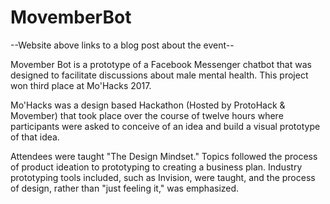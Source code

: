 # MovemberBot

--Website above links to a blog post about the event--

Movember Bot is a prototype of a Facebook Messenger chatbot that was designed to facilitate discussions about male mental health. This project won third place at Mo'Hacks 2017.

Mo'Hacks was a design based Hackathon (Hosted by ProtoHack & Movember) that took place over the course of twelve hours where participants were asked to conceive of an idea and build a visual prototype of that idea.

Attendees were taught "The Design Mindset." Topics followed the process of product ideation to prototyping to creating a business plan. Industry prototyping tools included, such as Invision, were taught, and the process of design, rather than "just feeling it," was emphasized.
